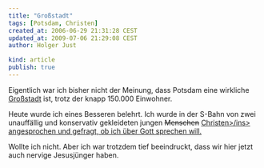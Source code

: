 ```yaml
---
title: "Großstadt"
tags: [Potsdam, Christen]
created_at: 2006-06-29 21:31:28 CEST
updated_at: 2009-07-06 21:29:08 CEST
author: Holger Just

kind: article
publish: true
---
```


Eigentlich war ich bisher nicht der Meinung, dass Potsdam eine wirkliche [Großstadt](http://de.wikipedia.org/wiki/Gro%C3%9Fstadt) ist, trotz der knapp 150.000 Einwohner.

Heute wurde ich eines Besseren belehrt. Ich wurde in der S-Bahn von zwei unauffällig und konservativ gekleideten jungen <del>Menschen</del> <ins>Christen>/ins> angesprochen und gefragt, ob ich über Gott sprechen will.

Wollte ich nicht. Aber ich war trotzdem tief beeindruckt, dass wir hier jetzt auch nervige Jesusjünger haben.